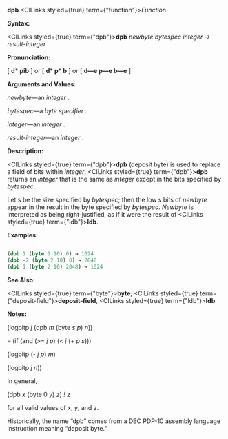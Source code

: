**dpb** <ClLinks styled={true} term={"function"}><i>Function</i></ClLinks> 



**Syntax:** 



<ClLinks styled={true} term={"dpb"}><b>dpb</b></ClLinks> *newbyte bytespec integer → result-integer* 



**Pronunciation:** 



[ **d***  **pib** ] or [ **d***  **p*** **b** ] or [ **d—e p—e b—e** ] 



**Arguments and Values:** 



*newbyte*—an *integer* . 



*bytespec*—a *byte specifier* . 



*integer*—an *integer* . 



*result-integer*—an *integer* . 



**Description:** 



<ClLinks styled={true} term={"dpb"}><b>dpb</b></ClLinks> (deposit byte) is used to replace a field of bits within *integer*. <ClLinks styled={true} term={"dpb"}><b>dpb</b></ClLinks> returns an *integer* that is the same as *integer* except in the bits specified by *bytespec*. 



Let s be the size specified by *bytespec*; then the low s bits of *newbyte* appear in the result in the byte specified by *bytespec*. *Newbyte* is interpreted as being right-justified, as if it were the result of <ClLinks styled={true} term={"ldb"}><b>ldb</b></ClLinks>. 



**Examples:**
```lisp

(dpb 1 (byte 1 10) 0) → 1024 
(dpb -2 (byte 2 10) 0) → 2048 
(dpb 1 (byte 2 10) 2048) → 1024 

```
**See Also:** 



<ClLinks styled={true} term={"byte"}><b>byte</b></ClLinks>, <ClLinks styled={true} term={"deposit-field"}><b>deposit-field</b></ClLinks>, <ClLinks styled={true} term={"ldb"}><b>ldb</b></ClLinks> 



**Notes:** 



(logbitp *j* (dpb *m* (byte *s p*) *n*)) 



*≡* (if (and (&gt;= *j p*) (&lt; *j* (+ *p s*))) 



(logbitp (- *j p*) *m*) 



(logbitp *j n*)) 



In general, 





 



 



(dpb *x* (byte 0 *y*) *z*) *! z* 



for all valid values of *x*, *y*, and *z*. 



Historically, the name “dpb” comes from a DEC PDP-10 assembly language instruction meaning “deposit byte.” 



